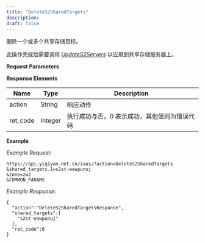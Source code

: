 ```yaml
---
title: "DeleteS2SharedTargets"
description: 
draft: false
---
```




删除一个或多个共享存储目标。

此操作完成后需要调用 [_UpdateS2Servers_](../update_s2_servers/) 以应用到共享存储服务器上。

**Request Parameters**

**Response Elements**

| Name | Type | Description |
| --- | --- | --- |
| action | String | 响应动作 |
| ret_code | Integer | 执行成功与否，0 表示成功，其他值则为错误代码 |

**Example**

_Example Request_:

```
https://api.yiqiyun.net.cn/iaas/?action=DeleteS2SharedTargets
&shared_targets.1=s2st-eawpunuj
&zone=zw2
&COMMON_PARAMS
```

_Example Response_:

```
{
  "action":"DeleteS2SharedTargetsResponse",
  "shared_targets":[
    "s2st-eawpunuj"
  ],
  "ret_code":0
}
```
